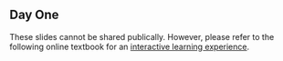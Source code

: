## Day One

These slides cannot be shared publically. However, please refer to the following online textbook for an [interactive learning experience](https://qiskit.org/textbook/ch-states/introduction.html).
